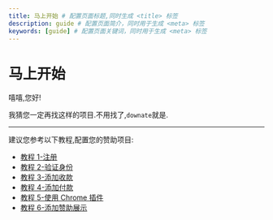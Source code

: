 ```yaml
---
title: 马上开始 # 配置页面标题,同时生成 <title> 标签
description: guide # 配置页面简介，同时用于生成 <meta> 标签
keywords: [guide] # 配置页面关键词，同时用于生成 <meta> 标签
---
```


# 马上开始

嘻嘻,您好!

我猜您一定再找这样的项目.不用找了,`downate`就是.

---

建议您参考以下教程,配置您的赞助项目:

- [教程 1-注册](./g1)
- [教程 2-验证身份](./g1)
- [教程 3-添加收款](./g1)
- [教程 4-添加付款](./g1)
- [教程 5-使用 Chrome 插件](./g1)
- [教程 6-添加赞助展示](./g1)
